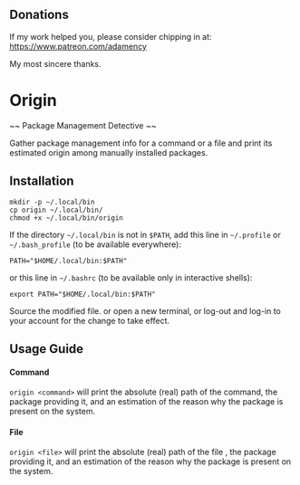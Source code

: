 ## Donations

If my work helped you, please consider chipping in at: https://www.patreon.com/adamency

My most sincere thanks.

# Origin

~~ Package Management Detective ~~

Gather package management info for a command or a file and print its estimated origin among manually installed packages.

## Installation

```
mkdir -p ~/.local/bin
cp origin ~/.local/bin/
chmod +x ~/.local/bin/origin 
```

If the directory `~/.local/bin` is not in `$PATH`, add this line in `~/.profile` or `~/.bash_profile` (to be available everywhere):

```
PATH="$HOME/.local/bin:$PATH"
```

or this line in `~/.bashrc` (to be available only in interactive shells):

```
export PATH="$HOME/.local/bin:$PATH"
```

Source the modified file. or open a new terminal, or log-out and log-in to your account for the change to take effect.

## Usage Guide

#### Command

`origin <command>` will print the absolute (real) path of the command, the package providing it, and an estimation of the reason why the package is present on the system.


#### File

`origin <file>` will print the absolute (real) path of the file , the package providing it, and an estimation of the reason why the package is present on the system.
